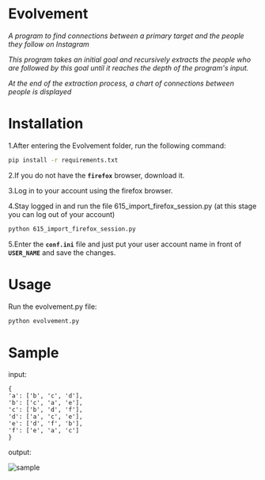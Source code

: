 # Evolvement
*A program to find connections between a primary target and the people they follow on Instagram*

*This program takes an initial goal and recursively extracts the people who are followed by this goal until it reaches the depth of the program's input.*

*At the end of the extraction process, a chart of connections between people is displayed*

# Installation

1.After entering the Evolvement folder, run the following command:
```bash
pip install -r requirements.txt
```

2.If you do not have the **`firefox`** browser, download it.

3.Log in to your account using the firefox browser.

4.Stay logged in and run the file 615_import_firefox_session.py (at this stage you can log out of your account)

```bash
python 615_import_firefox_session.py
```

5.Enter the **`conf.ini`** file and just put your user account name in front of **`USER_NAME`** and save the changes.

# Usage

Run the evolvement.py file:
```bash 
python evolvement.py
```

# Sample

input:

    {
    'a': ['b', 'c', 'd'],
    'b': ['c', 'a', 'e'],
    'c': ['b', 'd', 'f'],
    'd': ['a', 'c', 'e'],
    'e': ['d', 'f', 'b'],
    'f': ['e', 'a', 'c']
    }

output:

![sample](https://github.com/ogel4s/Evolvement/assets/141678130/39b56831-c860-4bc3-9689-51ba56dc7199)


